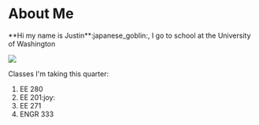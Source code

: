 
# About Me

<p>
**Hi my name is Justin**:japanese_goblin:, I go to school at the University of Washington

![]("C:\Users\justi\Downloads\IMG_4564.jpg)

<p>Classes I'm taking this quarter:
<ol>
	<li>EE 280</li>
	<li>EE 201:joy:</li>
	<li>EE 271</li>
	<li>ENGR 333</li>


</ol>



